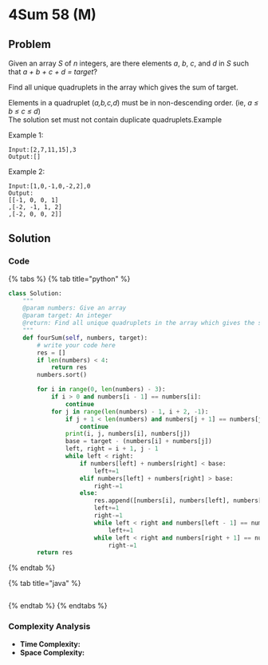 # 4Sum 58 \(M\)

## Problem

Given an array _S_ of _n_ integers, are there elements _a_, _b_, _c_, and _d_ in _S_ such that _a + b + c + d = target_?

Find all unique quadruplets in the array which gives the sum of target.

Elements in a quadruplet \(_a,b,c,d_\) must be in non-descending order. \(ie, _a ≤ b ≤ c ≤ d_\)  
The solution set must not contain duplicate quadruplets.Example

Example 1:

```text
Input:[2,7,11,15],3
Output:[]

```

Example 2:

```text
Input:[1,0,-1,0,-2,2],0
Output:
[[-1, 0, 0, 1]
,[-2, -1, 1, 2]
,[-2, 0, 0, 2]]
```

## Solution

### Code

{% tabs %}
{% tab title="python" %}
```python
class Solution:
    """
    @param numbers: Give an array
    @param target: An integer
    @return: Find all unique quadruplets in the array which gives the sum of zero
    """
    def fourSum(self, numbers, target):
        # write your code here
        res = []
        if len(numbers) < 4:
            return res
        numbers.sort()

        for i in range(0, len(numbers) - 3):
            if i > 0 and numbers[i - 1] == numbers[i]:
                continue
            for j in range(len(numbers) - 1, i + 2, -1):
                if j + 1 < len(numbers) and numbers[j + 1] == numbers[j]:
                    continue
                print(i, j, numbers[i], numbers[j])
                base = target - (numbers[i] + numbers[j])
                left, right = i + 1, j - 1
                while left < right:
                    if numbers[left] + numbers[right] < base:
                        left+=1
                    elif numbers[left] + numbers[right] > base:
                        right-=1
                    else:
                        res.append([numbers[i], numbers[left], numbers[right], numbers[j]])
                        left+=1
                        right-=1
                        while left < right and numbers[left - 1] == numbers[left]:
                            left+=1
                        while left < right and numbers[right + 1] == numbers[right]:
                            right-=1
        return res

```
{% endtab %}

{% tab title="java" %}
```

```
{% endtab %}
{% endtabs %}

### Complexity Analysis

* **Time Complexity:**
* **Space Complexity:**

